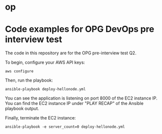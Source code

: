 # op

# Code examples for OPG DevOps pre interview test
The code  in this repository are for the OPG pre-interview test Q2.

To begin, configure your AWS API keys:
```
aws configure
```

Then, run the playbook:
```
ansible-playbook deploy-hellonode.yml
```

You can see the application is listening on port 8000 of the EC2 instance IP. You can find the EC2 instance IP under "PLAY RECAP" of the Ansible playbook output.

Finally, terminate the EC2 instance:
```
ansible-playbook -e server_count=0 deploy-hellonode.yml
```
